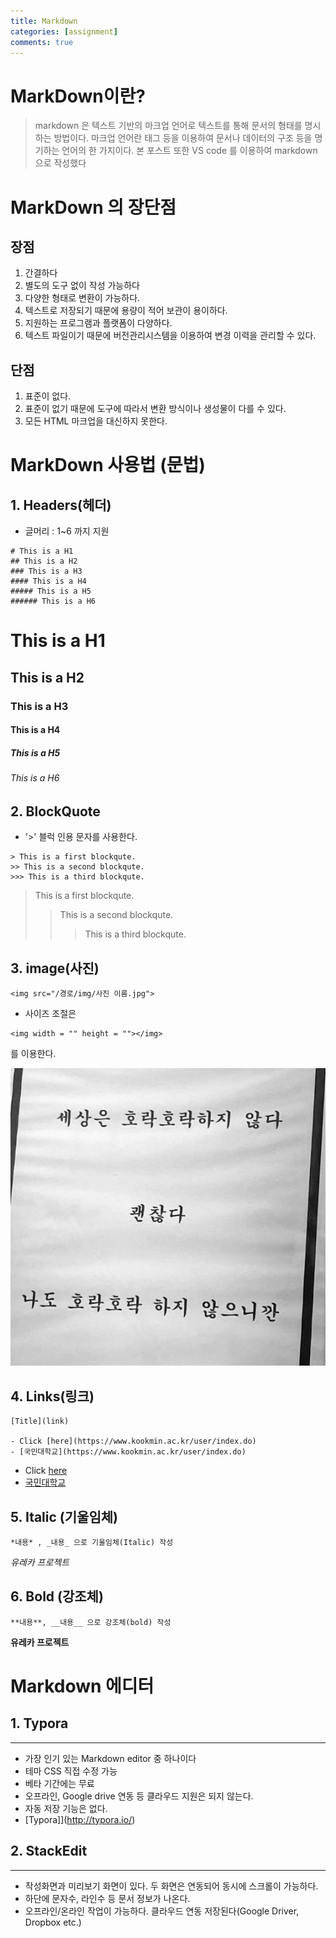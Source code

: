 ```yaml
---
title: Markdown
categories: [assignment]
comments: true
---
```


# MarkDown이란?
> markdown 은 텍스트 기반의 마크업 언어로 텍스트를 통해 문서의 형태를 명시하는 방법이다. 마크업 언어란 태그 등을 이용하여 문서나 데이터의 구조 등을 명기하는 언어의 한 가지이다.
> 본 포스트 또한 VS code 를 이용하여 markdown 으로 작성했다


# MarkDown 의 장단점

## 장점
1. 간결하다
2. 별도의 도구 없이 작성 가능하다
3. 다양한 형태로 변환이 가능하다.
4. 텍스트로 저장되기 때문에 용량이 적어 보관이 용이하다.
5. 지원하는 프로그램과 플랫폼이 다양하다.
6. 텍스트 파일이기 때문에 버전관리시스템을 이용하여 변경 이력을 관리할 수 있다. 

## 단점
1. 표준이 없다.
2. 표준이 없기 때문에 도구에 따라서 변환 방식이나 생성물이 다를 수 있다.
3. 모든 HTML 마크업을 대신하지 못한다.

# MarkDown 사용법 (문법)
## 1. Headers(헤더)
- 글머리 : 1~6 까지 지원
``` 
# This is a H1
## This is a H2
### This is a H3
#### This is a H4
##### This is a H5
###### This is a H6
```
# This is a H1
## This is a H2
### This is a H3
#### This is a H4
##### This is a H5
###### This is a H6

## 2. BlockQuote
- '>' 블럭 인용 문자를 사용한다.
```
> This is a first blockqute.
>> This is a second blockqute.
>>> This is a third blockqute.
```
> This is a first blockqute.
>> This is a second blockqute.
>>> This is a third blockqute.

## 3. image(사진)
```
<img src="/경로/img/사진 이름.jpg">
```
- 사이즈 조절은 
```
<img width = "" height = ""></img> 
```
를 이용한다.


<img src="/assets/img/example.jpg">

## 4. Links(링크)

```
[Title](link)

- Click [here](https://www.kookmin.ac.kr/user/index.do)  
- [국민대학교](https://www.kookmin.ac.kr/user/index.do)
```
- Click [here](https://www.kookmin.ac.kr/user/index.do)  
- [국민대학교](https://www.kookmin.ac.kr/user/index.do)

## 5. Italic (기울임체)
```
*내용* , _내용_ 으로 기울임체(Italic) 작성
```
*유레카 프로젝트*

## 6. Bold (강조체)
```
**내용**, __내용__ 으로 강조체(bold) 작성
```
**유레카 프로젝트**

# Markdown 에디터
## 1. Typora
---
- 가장 인기 있는 Markdown editor 중 하나이다
- 테마 CSS 직접 수정 가능
- 베타 기간에는 무료
- 오프라인,  Google drive 연동 등 클라우드 지원은 되지 않는다.
- 자동 저장 기능은 없다.
- [Typora]](http://typora.io/)

## 2. StackEdit
---
- 작성화면과 미리보기 화면이 있다. 두 화면은 연동되어 동시에 스크롤이 가능하다. 
- 하단에 문자수, 라인수 등 문서 정보가 나온다.
- 오프라인/온라인 작업이 가능하다. 클라우드 연동 저장된다(Google Driver, Dropbox etc.)


